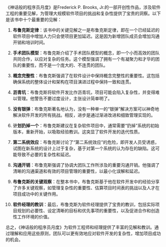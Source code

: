 《神话般的程序员月度》是Frederick P. Brooks, Jr.的一部开创性作品，涉及软件工程的重要见解，为管理大规模软件项目的挑战和复杂性提供了宝贵的洞察。以下是该书中十个最重要的见解：

1. **布鲁克斯定律**：该书中的关键见解之一是布鲁克斯定律，即在一个已经延迟的软件项目中增加人力只会使项目更加延迟。这是因为新增团队成员会增加沟通开销和培训时间。

2. **手术团队模型**：布鲁克斯介绍了手术团队模型的概念，即一个小而高效的团队共同合作，以应对复杂的任务。这个模型强调了拥有一个有凝聚力和才华的团队的重要性，而不是一个庞大的、不连贯的团队。

3. **概念完整性**：布鲁克斯强调了在软件设计中保持概念完整性的重要性。这包括确保系统的整体设计和架构在项目演进过程中保持一致和连贯。

4. **沥青坑**：布鲁克斯将软件开发比作沥青坑，项目可能会陷入复杂性，并变得难以管理。他警告不要过度设计，主张设计简单明了。

5. **没有银弹**：布鲁克斯著名地认为，没有一种单一的“银弹”解决方案可以神奇地解决软件开发的所有挑战。相反，进步是通过渐进改进和细致管理实现的。

6. **计划扔掉一个**：布鲁克斯建议在复杂软件项目中，通常需要“扔掉”系统的初始版本，重新开始，以吸取经验教训。这突显了软件开发的迭代性质。

7. **第二系统效应**：布鲁克斯讨论了“第二系统效应”的危险，即开发人员受诱惑，试图在新系统的设计上过于复杂，基于对第一个系统的认为存在的缺陷。这可能导致不必要的复杂性和延迟。

8. **沟通开销**：布鲁克斯强调了协调大团队工作所涉及的重要沟通开销。他强调了清晰的沟通渠道和有效的项目管理的重要性，以最小化误解和延迟。

9. **布鲁克斯的关键观察**：在整本书中，布鲁克斯基于他在软件开发中的经验分享了许多关键观察，如管理复杂性的重要性、估算项目时间表的挑战以及人才在项目成功中的关键作用。

10. **软件经理的教训**：最后，布鲁克斯为软件经理提供了宝贵的教训，包括实际项目规划的必要性、设定清晰的目标和优先事项的重要性，以及促进合作和创造性工作环境的价值。

总之，《神话般的程序员月度》为软件工程师和经理提供了丰富的见解和教训。通过理解和应用这些原则，团队可以更有效地应对软件开发的复杂性，增加项目成功的机会。